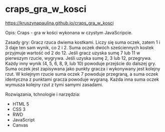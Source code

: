 # craps_gra_w_kosci

https://kruszynapaulina.github.io/craps_gra_w_kosci

Opis: 
Craps - gra w kości wykonana w czystym JavaScripcie. 

Zasady gry:
Gracz rzuca dwiema kostkami. Liczy się suma oczek, zatem 1 i 3 daje ten sam wynik, co 2 i 2. Suma oczek dwóch sześciennych kostek przyjmuje wartość od 2 do 12. Jeśli gracz uzyska sumę 7 lub 11 w pierwszym rzucie, wygrywa. Jeśli uzyska sumę 2, 3 lub 12, przegrywa. Każdy inny wynik (4, 5, 6, 8, 9, lub 10) powoduje przejście do dalszej gry. Suma oczek jest zapisywana jako punkty gracza i wykonywany jest kolejny rzut. W kolejnym rzucie suma oczek 7 powoduje przegraną, a suma oczek identyczna z punktami gracza powoduje wygraną. Każda inna suma oczek wymusza kolejny rzut z tymi samymi zasadami.

Rozwiązania, tchnologie i narzędzia:
- HTML 5
- CSS 3
- RWD
- JavaScript
- Canvas
